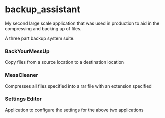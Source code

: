 # backup_assistant
My second large scale application that was used in production to aid in the compressing and backing up of files.

A three part backup system suite.

### BackYourMessUp
Copy files from a source location to a destination location

### MessCleaner
Compresses all files specified into a rar file with an extension specified

### Settings Editor
Application to configure the settings for the above two applications
